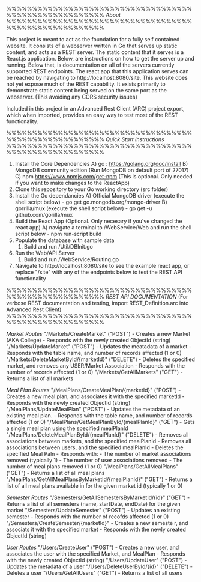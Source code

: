 %%%%%%%%%%%%%%%%%%%%%%%%%%%%%%%%%%%%%%%%%%%%%%%%%%%%%%%
*About*
%%%%%%%%%%%%%%%%%%%%%%%%%%%%%%%%%%%%%%%%%%%%%%%%%%%%%%%

This project is meant to act as the foundation for a fully self contained website. It consists of a webserver written in Go that serves up static content, and acts as a REST server.  The static content that it serves is a React.js application. Below, are instructions on how to get the server up and running. Below that, is documentation on all of the servers currently supported REST endpoints.  The react app that this application serves can be reached by navigating to http://localhost:8080/site.  This website does not yet expose much of the REST capability.  It exists primarily to demonstrate static content being served on the same port as the webserver. (This avoiding any CORS security issues) 

Included in this project in an Advanced Rest Client (ARC) project export, which when imported, provides an easy way to test most of the REST functionality. 


%%%%%%%%%%%%%%%%%%%%%%%%%%%%%%%%%%%%%%%%%%%%%%%%%%%%%%%
*Quick Start Instructions*
%%%%%%%%%%%%%%%%%%%%%%%%%%%%%%%%%%%%%%%%%%%%%%%%%%%%%%%

1) Install the Core Dependencies
	A) go : https://golang.org/doc/install
	B) MongoDB community edition (Run MongoDB on default port of 27017)
	C) npm https://www.npmjs.com/get-npm (This is optional. Only needed if you want to make changes to the ReactApp)
2) Clone this repository to your Go working directory (src folder)
3) Install the Go dependancies 
	A) Official MongoDB driver (execute the shell script below)
		- go get go.mongodb.org/mongo-driver
	B) gorrilla/mux (execute the shell script below)
		- go get -u github.com/gorilla/mux
4) Build the React App (Optional. Only necesary if you've changed the react app)
	A) navigate a terminal to /WebService/Web and run the shell script below
		- npm run-script build
4) Populate the database with sample data
	1) Build and run /Util/DBInit.go
5) Run the Web/API Server
	1) Build and run /WebService/Routing.go
6) Navigate to http://localhost:8080/site to see the example react app, or replace "/site" with any of the endpoints below to test the REST API functionality


%%%%%%%%%%%%%%%%%%%%%%%%%%%%%%%%%%%%%%%%%%%%%%%%%%%%%%%
*REST API DOCUMENTATION* 
(For verbose REST documentation and testing, import REST_Definition.arc into Advanced Rest Client)
%%%%%%%%%%%%%%%%%%%%%%%%%%%%%%%%%%%%%%%%%%%%%%%%%%%%%%%

*Market Routes*
"/Markets/CreateMarket" ("POST")
	- Creates a new Market (AKA College)
	- Responds with the newly created ObjectId (string)
"/Markets/UpdateMarket" ("POST")
	- Updates the meatadata of a market
	- Responds with the table name, and number of records affected (1 or 0)
"/Markets/DeleteMarketById/{marketId}" ("DELETE")
	- Deletes the specified market, and removes any USER/Market Association
	- Responds with the number of records affected (1 or 0)
"/Markets/GetAllMarkets" ("GET")
	- Returns a list of all markets

*Meal Plan Routes*
"/MealPlans/CreateMealPlan/{marketId}" ("POST")
	- Creates a new meal plan, and associates it with the specified marketId 
	- Responds with the newly created ObjectId (string)
"/MealPlans/UpdateMealPlan" ("POST")
	- Updates the metadata of an existing meal plan. 
	- Responds with the table name, and number of records affected (1 or 0)
"/MealPlans/GetMealPlanById/{mealPlanId}" ("GET")
	- Gets a single meal plan using the specified mealPlanId
"/MealPlans/DeleteMealPlanById/{mealPlanId}" ("DELETE")
	- Removes all associations between markets, and the specified mealPlanId
	- Removes all associations between users, and the specified mealPlanId
	- Deletes the specified Meal Paln 
	- Responds with:
		- The number of market associations removed (typically 1)
		- The number of user associations removed
		- The number of meal plans removed (1 or 0)	
"/MealPlans/GetAllMealPlans" ("GET")
	- Returns a list of all meal plans	
"/MealPlans/GetAllMealPlansByMarketId/{mealPlanId}" ("GET")
	- Returns a list of all meal plans available in for the given market id (typically 1 or 0)

*Semester Routes*
"/Semesters/GetAllSemestersByMarketId/{id}" ("GET")
	- Returns a list of all semesters (name, startDate, endDate) for the given market
"/Semesters/UpdateSemester" ("POST")
	- Updates an existing semester 
	- Responds with the number of recofds affected (1 or 0)
"/Semesters/CreateSemester/{marketId}"
	- Creates a new semeste	r, and associats it with the specified market
	- Responds with the newly created ObjectId (string)

*User Routes*
"/Users/CreateUser" ("POST")
	- Creates a new user, and associates the user with the specified Market, and MealPlan
	- Responds with the newly created ObjectId (string)
"/Users/UpdateUser" ("POST")
	- Updates the metadata of a user
"/Users/DeleteUserById/{id}" ("DELETE")
	- Deletes a user
"/Users/GetAllUsers" ("GET")
	- Returns a list of all users
